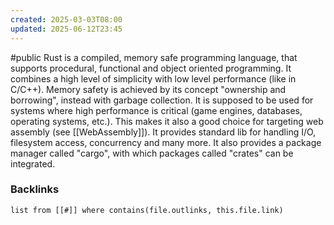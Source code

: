 ```yaml
---
created: 2025-03-03T08:00
updated: 2025-06-12T23:45
---
```

#public 
Rust is a compiled, memory safe programming language, that supports procedural, functional and object oriented programming. It combines a high level of simplicity with low level performance (like in C/C++). Memory safety is achieved by its concept "ownership and borrowing", instead with garbage collection.
It is supposed to be used for systems where high performance is critical (game engines, databases, operating systems, etc.). This makes it also a good choice for targeting web assembly (see [[WebAssembly]]). 
It provides standard lib for handling I/O, filesystem access, concurrency and many more. It also provides a package manager called "cargo", with which packages called "crates" can be integrated.



### Backlinks
```dataview 
list from [[#]] where contains(file.outlinks, this.file.link)
```

